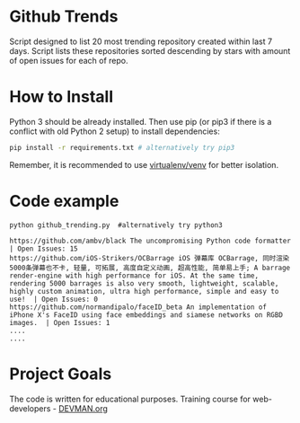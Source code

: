 # Github Trends

Script designed to list 20 most trending repository created within last 7 days.
Script lists these repositories sorted descending by stars with amount of open issues for each of repo. 

# How to Install

Python 3 should be already installed. Then use pip (or pip3 if there is a conflict with old Python 2 setup) to install dependencies:

```bash
pip install -r requirements.txt # alternatively try pip3
```

Remember, it is recommended to use [virtualenv/venv](https://devman.org/encyclopedia/pip/pip_virtualenv/) for better isolation.


# Code example
```
python github_trending.py  #alternatively try python3

https://github.com/ambv/black The uncompromising Python code formatter  | Open Issues: 15
https://github.com/iOS-Strikers/OCBarrage iOS 弹幕库 OCBarrage, 同时渲染5000条弹幕也不卡, 轻量, 可拓展, 高度自定义动画, 超高性能, 简单易上手; A barrage render-engine with high performance for iOS. At the same time, rendering 5000 barrages is also very smooth, lightweight, scalable, highly custom animation, ultra high performance, simple and easy to use!  | Open Issues: 0
https://github.com/normandipalo/faceID_beta An implementation of iPhone X's FaceID using face embeddings and siamese networks on RGBD images.  | Open Issues: 1
....
....
```

# Project Goals

The code is written for educational purposes. Training course for web-developers - [DEVMAN.org](https://devman.org)
